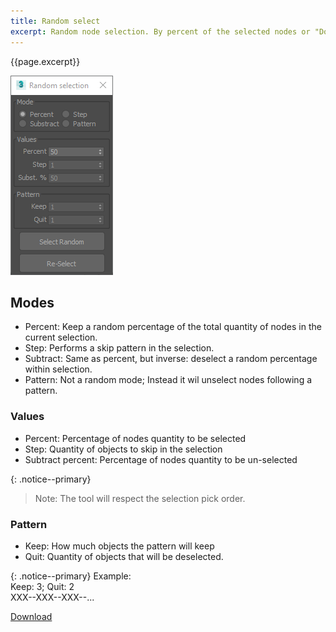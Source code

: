 ```yaml
---
title: Random select
excerpt: Random node selection. By percent of the selected nodes or "Dot-Gap" pattern.
---
```


{{page.excerpt}}

![random-select](/assets/images/ui/random-select-ui.png)

## Modes

- Percent: Keep a random percentage of the total quantity of nodes in the current selection.
- Step: Performs a skip pattern in the selection.
- Subtract: Same as percent, but inverse: deselect a random percentage within selection.
- Pattern: Not a random mode; Instead it wil unselect nodes following a pattern.

### Values

- Percent: Percentage of nodes quantity to be selected
- Step: Quantity of objects to skip in the selection
- Subtract percent: Percentage of nodes quantity to be un-selected

{: .notice--primary}
>Note: The tool will respect the selection pick order.

### Pattern

- Keep: How much objects the pattern will keep
- Quit: Quantity of objects that will be deselected.

{: .notice--primary}
Example:
<br/>
Keep: 3; Quit: 2
<br/>
XXX--XXX--XXX--...

<a href="https://github.com/HAG87/maxscript-assorted/blob/master/release/random_select.zip" class="btn btn--primary">Download</a>
